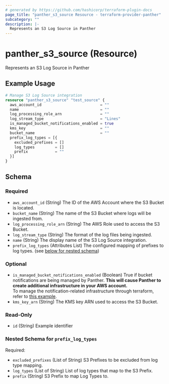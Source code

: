 ```yaml
---
# generated by https://github.com/hashicorp/terraform-plugin-docs
page_title: "panther_s3_source Resource - terraform-provider-panther"
subcategory: ""
description: |-
  Represents an S3 Log Source in Panther
---
```


# panther_s3_source (Resource)

Represents an S3 Log Source in Panther

## Example Usage

```terraform
# Manage S3 Log Source integration
resource "panther_s3_source" "test_source" {
  aws_account_id                          = ""
  name                                    = ""
  log_processing_role_arn                 = ""
  log_stream_type                         = "Lines"
  is_managed_bucket_notifications_enabled = true
  kms_key                                 = ""
  bucket_name                             = ""
  prefix_log_types = [{
    excluded_prefixes = []
    log_types         = []
    prefix            = ""
  }]
}
```

<!-- schema generated by tfplugindocs -->
## Schema

### Required

- `aws_account_id` (String) The ID of the AWS Account where the S3 Bucket is located.
- `bucket_name` (String) The name of the S3 Bucket where logs will be ingested from.
- `log_processing_role_arn` (String) The AWS Role used to access the S3 Bucket.
- `log_stream_type` (String) The format of the log files being ingested.
- `name` (String) The display name of the S3 Log Source integration.
- `prefix_log_types` (Attributes List) The configured mapping of prefixes to log types. (see [below for nested schema](#nestedatt--prefix_log_types))

### Optional

- `is_managed_bucket_notifications_enabled` (Boolean) True if bucket notifications are being managed by Panther.  __This will cause Panther to create additional infrastructure in your AWS account.__ \
To manage the notification-related infrastructure through terraform, refer to [this example](https://github.com/panther-labs/panther-auxiliary/tree/main/terraform/panther_log_processing_notifications).
- `kms_key_arn` (String) The KMS key ARN used to access the S3 Bucket.

### Read-Only

- `id` (String) Example identifier

<a id="nestedatt--prefix_log_types"></a>
### Nested Schema for `prefix_log_types`

Required:

- `excluded_prefixes` (List of String) S3 Prefixes to be excluded from log type mapping.
- `log_types` (List of String) List of log types that map to the S3 Prefix.
- `prefix` (String) S3 Prefix to map Log Types to.
